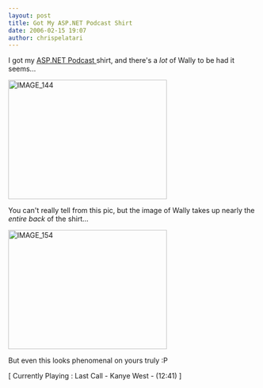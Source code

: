 ```yaml
---
layout: post
title: Got My ASP.NET Podcast Shirt
date: 2006-02-15 19:07
author: chrispelatari
---
```

I got my <a href="http://aspnetpodcast.com">ASP.NET Podcast </a>shirt, and
there's a <em>lot</em> of Wally to be had it seems...

<a href="http://chrispelatari.files.wordpress.com/2006/02/image_144.jpg"><img class="alignnone size-full wp-image-1162" alt="IMAGE_144" src="http://chrispelatari.files.wordpress.com/2006/02/image_144.jpg" width="320" height="240" /></a>

You can't really tell from this pic, but the image of Wally takes up nearly
the <em>entire back</em> of the shirt...

<a href="http://chrispelatari.files.wordpress.com/2006/02/image_154.jpg"><img class="alignnone size-full wp-image-1163" alt="IMAGE_154" src="http://chrispelatari.files.wordpress.com/2006/02/image_154.jpg" width="320" height="240" /></a>

But even this looks phenomenal on yours truly :P
<p class="media">[ Currently Playing : Last Call - Kanye West - (12:41)
]</p>
